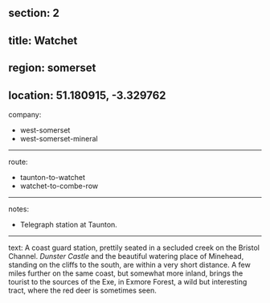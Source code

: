 section: 2
----
title: Watchet
----
region: somerset
----
location: 51.180915, -3.329762
----
company:
- west-somerset
- west-somerset-mineral
----
route:
- taunton-to-watchet
- watchet-to-combe-row
----
notes:
- Telegraph station at Taunton.
----
text: A coast guard station, prettily seated in a secluded creek on the Bristol Channel. *Dunster Castle* and the beautiful watering place of Minehead, standing on the cliffs to the south, are within a very short distance. A few miles further on the same coast, but somewhat more inland, brings the tourist to the sources of the Exe, in Exmore Forest, a wild but interesting tract, where the red deer is sometimes seen.
